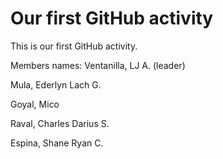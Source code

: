 # Our first GitHub activity

This is our first GitHub activity.


Members names:
Ventanilla, LJ A. (leader)

Mula, Ederlyn Lach G.

Goyal, Mico

Raval, Charles Darius S.

Espina, Shane Ryan C.
